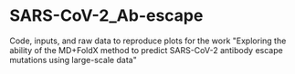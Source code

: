 # SARS-CoV-2_Ab-escape
Code, inputs, and raw data to reproduce plots for the work "Exploring the ability of the MD+FoldX method to predict SARS-CoV-2 antibody escape mutations using large-scale data"


#####
